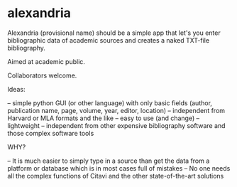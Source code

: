 # alexandria
Alexandria (provisional name) should be a simple app that let's you enter bibliographic data of academic sources and creates a naked TXT-file bibliography.

Aimed at academic public.

Collaborators welcome.

Ideas:

– simple python GUI (or other language) with only basic fields (author, publication name, page, volume, year, editor, location) – independent from Harvard or MLA formats and the like – easy to use (and change) – lightweight – independent from other expensive bibliography software and those complex software tools

WHY?

– It is much easier to simply type in a source than get the data from a platform or database which is in most cases full of mistakes – No one needs all the complex functions of Citavi and the other state-of-the-art solutions
